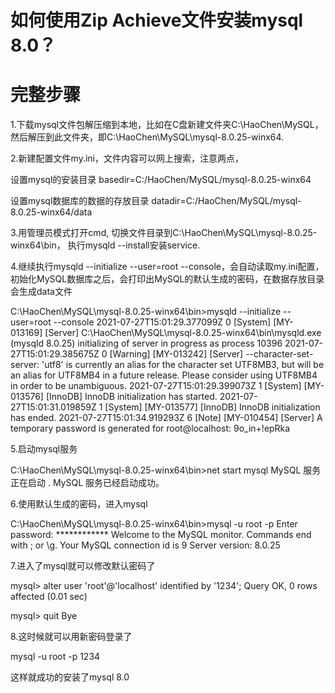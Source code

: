 # 如何使用Zip Achieve文件安装mysql 8.0？ 

# 完整步骤

1.下载mysql文件包解压缩到本地，比如在C盘新建文件夹C:\HaoChen\MySQL，然后解压到此文件夹，即C:\HaoChen\MySQL\mysql-8.0.25-winx64.

2.新建配置文件my.ini，文件内容可以网上搜索，注意两点，

设置mysql的安装目录
basedir=C:/HaoChen/MySQL/mysql-8.0.25-winx64

设置mysql数据库的数据的存放目录
datadir=C:/HaoChen/MySQL/mysql-8.0.25-winx64/data

3.用管理员模式打开cmd, 切换文件目录到C:\HaoChen\MySQL\mysql-8.0.25-winx64\bin， 执行mysqld --install安装service.

4.继续执行mysqld --initialize --user=root --console，会自动读取my.ini配置，初始化MySQL数据库之后，会打印出MySQL的默认生成的密码，在数据存放目录会生成data文件

C:\HaoChen\MySQL\mysql-8.0.25-winx64\bin>mysqld --initialize --user=root --console
2021-07-27T15:01:29.377099Z 0 [System] [MY-013169] [Server] C:\HaoChen\MySQL\mysql-8.0.25-winx64\bin\mysqld.exe (mysqld 8.0.25) initializing of server in progress as process 10396
2021-07-27T15:01:29.385675Z 0 [Warning] [MY-013242] [Server] --character-set-server: 'utf8' is currently an alias for the character set UTF8MB3, but will be an alias for UTF8MB4 in a future release. Please consider using UTF8MB4 in order to be unambiguous.
2021-07-27T15:01:29.399073Z 1 [System] [MY-013576] [InnoDB] InnoDB initialization has started.
2021-07-27T15:01:31.019859Z 1 [System] [MY-013577] [InnoDB] InnoDB initialization has ended.
2021-07-27T15:01:34.919293Z 6 [Note] [MY-010454] [Server] A temporary password is generated for root@localhost: 9o_in+!epRka

5.启动mysql服务

C:\HaoChen\MySQL\mysql-8.0.25-winx64\bin>net start mysql
MySQL 服务正在启动 .
MySQL 服务已经启动成功。

6.使用默认生成的密码，进入mysql

C:\HaoChen\MySQL\mysql-8.0.25-winx64\bin>mysql -u root -p
Enter password: ************
Welcome to the MySQL monitor.  Commands end with ; or \g.
Your MySQL connection id is 9
Server version: 8.0.25

7.进入了mysql就可以修改默认密码了

mysql> alter user 'root'@'localhost' identified by '1234';
Query OK, 0 rows affected (0.01 sec)

mysql> quit
Bye

8.这时候就可以用新密码登录了

mysql -u root -p 1234


这样就成功的安装了mysql 8.0









